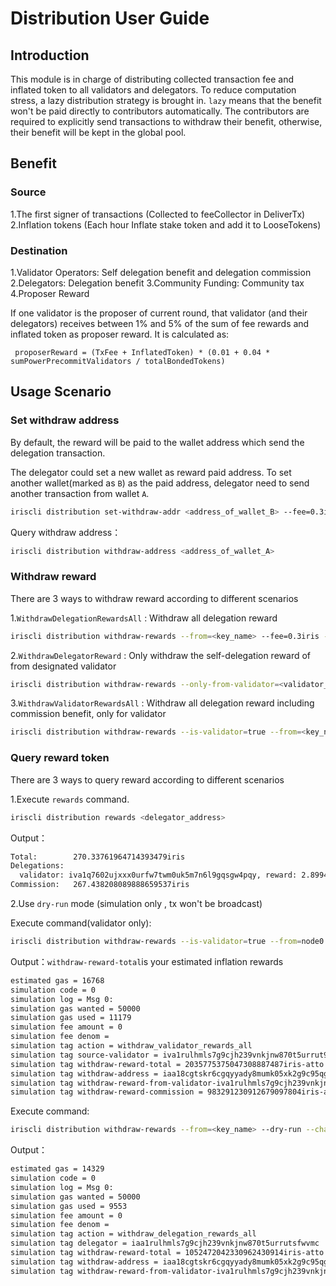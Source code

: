 # Distribution User Guide

## Introduction 

This module is in charge of distributing collected transaction fee and inflated token to all validators and delegators. 
To reduce computation stress, a lazy distribution strategy is brought in. 
`lazy` means that the benefit won't be paid directly to contributors automatically. 
The contributors are required to explicitly send transactions to withdraw their benefit, otherwise, 
their benefit will be kept in the global pool. 

## Benefit

### Source

1.The first signer of transactions (Collected to feeCollector in DeliverTx)
2.Inflation tokens (Each hour Inflate stake token and add it to LooseTokens)

### Destination

1.Validator Operators: Self delegation benefit and delegation commission
2.Delegators: Delegation benefit
3.Community Funding: Community tax
4.Proposer Reward

If one validator is the proposer of current round, that validator (and their delegators) receives between 1% and 5% of the sum of fee rewards and inflated token as proposer reward.
It is calculated as:
```
 proposerReward = (TxFee + InflatedToken) * (0.01 + 0.04 * sumPowerPrecommitValidators / totalBondedTokens)
```

## Usage Scenario

### Set withdraw address

By default, the reward will be paid to the wallet address which send the delegation transaction.

The delegator could set a new wallet as reward paid address. To set another wallet(marked as `B`) as the paid address, delegator need to send another transaction from wallet `A`.

```bash
iriscli distribution set-withdraw-addr <address_of_wallet_B> --fee=0.3iris --from=<key_name_of_ wallet_A> --chain-id=<chain-id>
```  

Query withdraw address：

```bash
iriscli distribution withdraw-address <address_of_wallet_A> 
```
### Withdraw reward 

There are 3 ways to withdraw reward according to different scenarios

1.`WithdrawDelegationRewardsAll` : Withdraw all delegation reward

```bash
iriscli distribution withdraw-rewards --from=<key_name> --fee=0.3iris --chain-id=<chain-id>
```

2.`WithdrawDelegatorReward` : Only withdraw the self-delegation reward of from designated validator

```bash
iriscli distribution withdraw-rewards --only-from-validator=<validator_address>  --from=<key_name> --fee=0.3iris --chain-id=<chain-id>
```

3.`WithdrawValidatorRewardsAll` : Withdraw all delegation reward including commission benefit, only for validator

```bash
iriscli distribution withdraw-rewards --is-validator=true --from=<key_name> --fee=0.3iris --chain-id=<chain-id>
```

### Query reward token

There are 3 ways to query reward according to different scenarios

1.Execute `rewards` command. 

```bash
iriscli distribution rewards <delegator_address>
```

Output：
```bash
Total:        270.33761964714393479iris
Delegations:  
  validator: iva1q7602ujxxx0urfw7twm0uk5m7n6l9gqsgw4pqy, reward: 2.899411557255275253iris
Commission:   267.438208089888659537iris
```

2.Use `dry-run` mode (simulation only , tx won't be broadcast)

Execute command(validator only):
```bash
iriscli distribution withdraw-rewards --is-validator=true --from=node0 --dry-run --chain-id=irishub-stage --fee=0.3iris --commit
```

Output：`withdraw-reward-total`is your estimated inflation rewards
```bash
estimated gas = 16768
simulation code = 0
simulation log = Msg 0: 
simulation gas wanted = 50000
simulation gas used = 11179
simulation fee amount = 0
simulation fee denom = 
simulation tag action = withdraw_validator_rewards_all
simulation tag source-validator = iva1rulhmls7g9cjh239vnkjnw870t5urrut9cyrxl
simulation tag withdraw-reward-total = 2035775375047308887487iris-atto
simulation tag withdraw-address = iaa18cgtskr6cgqyyady8mumk05xk2g9c95qgw5556
simulation tag withdraw-reward-from-validator-iva1rulhmls7g9cjh239vnkjnw870t5urrut9cyrxl = 1052484144134629789682iris-atto
simulation tag withdraw-reward-commission = 983291230912679097804iris-atto
```

Execute command:
```bash
iriscli distribution withdraw-rewards --from=<key_name> --dry-run --chain-id=<chain-id> --fee=0.3iris --commit
```

Output：
```bash
estimated gas = 14329
simulation code = 0
simulation log = Msg 0: 
simulation gas wanted = 50000
simulation gas used = 9553
simulation fee amount = 0
simulation fee denom = 
simulation tag action = withdraw_delegation_rewards_all
simulation tag delegator = iaa1rulhmls7g9cjh239vnkjnw870t5urrutsfwvmc
simulation tag withdraw-reward-total = 1052472042330962430914iris-atto
simulation tag withdraw-address = iaa18cgtskr6cgqyyady8mumk05xk2g9c95qgw5556
simulation tag withdraw-reward-from-validator-iva1rulhmls7g9cjh239vnkjnw870t5urrut9cyrxl = 1052472042330962430914iris-atto
```